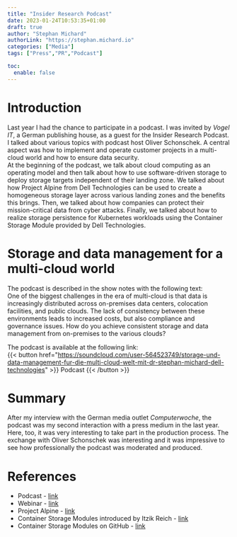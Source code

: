 ```yaml
---
title: "Insider Research Podcast"
date: 2023-01-24T10:53:35+01:00
draft: true
author: "Stephan Michard"
authorLink: "https://stephan.michard.io"
categories: ["Media"]
tags: ["Press","PR","Podcast"]

toc:
  enable: false
---
```


# Introduction
Last year I had the chance to participate in a podcast. I was invited by *Vogel IT*, a German publishing house, as a guest for the Insider Research Podcast. I talked about various topics with podcast host Oliver Schonschek. A central aspect was how to implement and operate customer projects in a multi-cloud world and how to ensure data security.  
At the beginning of the podcast, we talk about cloud computing as an operating model and then talk about how to use software-driven storage to deploy storage targets independent of their landing zone. We talked about how Project Alpine from Dell Technologies can be used to create a homogeneous storage layer across various landing zones and the benefits this brings. Then, we talked about how companies can protect their mission-critical data from cyber attacks. Finally, we talked about how to realize storage persistence for Kubernetes workloads using the Container Storage Module provided by Dell Technologies.  

# Storage and data management for a multi-cloud world
The podcast is described in the show notes with the following text:  
One of the biggest challenges in the era of multi-cloud is that data is increasingly distributed across on-premises data centers, colocation facilities, and public clouds. The lack of consistency between these environments leads to increased costs, but also compliance and governance issues. How do you achieve consistent storage and data management from on-premises to the various clouds?  

The podcast is available at the following link:  
{{< button href="https://soundcloud.com/user-564523749/storage-und-data-management-fur-die-multi-cloud-welt-mit-dr-stephan-michard-dell-technologies" >}} Podcast {{< /button >}}

# Summary
After my interview with the German media outlet *Computerwoche*, the podcast was my second interaction with a press medium in the last year. Here, too, it was very interesting to take part in the production process. The exchange with Oliver Schonschek was interesting and it was impressive to see how professionally the podcast was moderated and produced.


# References
- Podcast - [link](https://soundcloud.com/user-564523749/storage-und-data-management-fur-die-multi-cloud-welt-mit-dr-stephan-michard-dell-technologies)
- Webinar - [link](https://www.cloudcomputing-insider.de/software-driven-storage-die-loesung-aller-speicher-probleme-w-6320507d9c292/)
- Project Alpine - [link](https://www.dell.com/en-us/blog/coming-to-clouds-near-you-project-alpine-sneak-preview/)
- Container Storage Modules introduced by Itzik Reich - [link](https://volumes.blog/2021/10/13/introducing-dell-container-storage-modules-csm-part1-the-why/)
- Container Storage Modules on GitHub - [link](https://github.com/dell/csm)